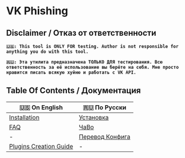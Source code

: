 # VK Phishing

## Disclaimer / Отказ от ответственности

**`🇺🇸: This tool is ONLY FOR testing. Author is not responsible for anything you do with this tool.`**

**`🇷🇺: Эта утилита предназначена ТОЛЬКО ДЛЯ тестирования. Всю ответственность за её использование вы берёте на себя. Мне просто нравится писать всякую хуйню и работать с VK API.`**

## Table Of Contents / Документация

| 🇺🇸 On English                               | 🇷🇺 По Русски                           |
| ------------------------------------------- | -------------------------------------- |
| [Installation](./docs/installation.en.md)   | [Установка](./docs/installation.ru.md) |
| [FAQ](./docs/faq.en.md)                     | [ЧаВо](./docs/faq.ru.md)               |
| -                                           | [Перевод Конфига](./docs/config.ru.md) |
| [Plugins Creation Guide](./docs/plugins.md) | -                                      |
